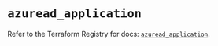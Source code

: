 # `azuread_application`

Refer to the Terraform Registry for docs: [`azuread_application`](https://registry.terraform.io/providers/hashicorp/azuread/2.52.0/docs/resources/application).
